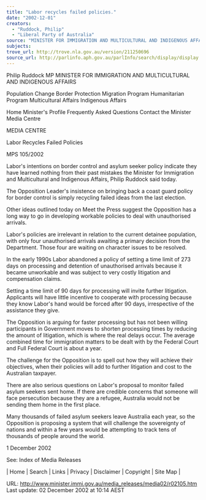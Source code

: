 ```yaml
---
title: "Labor recycles failed policies."
date: "2002-12-01"
creators:
  - "Ruddock, Philip"
  - "Liberal Party of Australia"
source: "MINISTER FOR IMMIGRATION AND MULTICULTURAL AND INDIGENOUS AFFAIRS"
subjects:
trove_url: http://trove.nla.gov.au/version/211250696
source_url: http://parlinfo.aph.gov.au/parlInfo/search/display/display.w3p;query=Id%3A%22media/pressrel/ZB286%22
---
```


 Philip Ruddock MP MINISTER FOR IMMIGRATION AND MULTICULTURAL AND INDIGENOUS AFFAIRS

 Population Change Border Protection Migration Program Humanitarian Program Multicultural Affairs Indigenous Affairs

 Home Minister's Profile Frequently Asked Questions Contact the Minister Media Centre

 MEDIA CENTRE

 Labor Recycles Failed Policies

 MPS 105/2002

 Labor's intentions on border control and asylum seeker policy indicate they have learned nothing from their past mistakes the Minister for Immigration and Multicultural and Indigenous Affairs, Philip Ruddock said today.

 The Opposition Leader's insistence on bringing back a coast guard policy for border control is simply recycling failed ideas from the last election.

 Other ideas outlined today on Meet the Press suggest the Opposition has a long way to go in developing workable policies to deal with unauthorised arrivals.

 Labor's policies are irrelevant in relation to the current detainee population, with only four unauthorised arrivals awaiting a primary decision from the Department. Those four are waiting on character issues to be resolved.

 In the early 1990s Labor abandoned a policy of setting a time limit of 273 days on processing and detention of unauthorised arrivals because it became unworkable and was subject to very costly litigation and compensation claims.

 Setting a time limit of 90 days for processing will invite further litigation. Applicants will have little incentive to cooperate with processing because they know Labor's hand would be forced after 90 days, irrespective of the assistance they give.

 The Opposition is arguing for faster processing but has not been willing participants in Government moves to shorten processing times by reducing the amount of litigation, which is where the real delays occur. The average combined time for immigration matters to be dealt with by the Federal Court and Full Federal Court is about a year.

 The challenge for the Opposition is to spell out how they will achieve their objectives, when their policies will add to further litigation and cost to the Australian taxpayer.

 There are also serious questions on Labor's proposal to monitor failed asylum seekers sent home. If there are credible concerns that someone will face persecution because they are a refugee, Australia would not be sending them home in the first place.

 Many thousands of failed asylum seekers leave Australia each year, so the Opposition is proposing a system that will challenge the sovereignty of nations and within a few years would be attempting to track tens of thousands of people around the world.

 1 December 2002

 See: Index of Media Releases

 | Home | Search | Links | Privacy | Disclaimer | Copyright | Site Map |

 URL: http://www.minister.immi.gov.au/media_releases/media02/r02105.htm Last update: 02 December 2002 at 10:14 AEST

  

